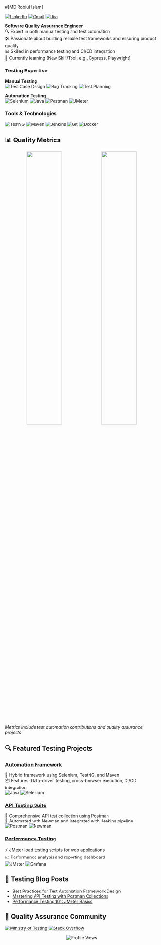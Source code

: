 #[MD Robiul Islam] 

[![LinkedIn](https://img.shields.io/badge/LinkedIn-%230077B5.svg?style=for-the-badge&logo=linkedin&logoColor=white)](https://linkedin.com/in/your-profile)
[![Gmail](https://img.shields.io/badge/Gmail-D14836?style=for-the-badge&logo=gmail&logoColor=white)](mailto:your.email@gmail.com)
[![Jira](https://img.shields.io/badge/Jira-0052CC?style=for-the-badge&logo=Jira&logoColor=white)](https://your-jira-profile)

**Software Quality Assurance Engineer**  
🔍 Expert in both manual testing and test automation  
🛠️ Passionate about building reliable test frameworks and ensuring product quality  
📊 Skilled in performance testing and CI/CD integration  
🌱 Currently learning [New Skill/Tool, e.g., Cypress, Playwright]


### Testing Expertise
**Manual Testing**  
![Test Case Design](https://img.shields.io/badge/Test_Case_Design-008000?style=flat-square)
![Bug Tracking](https://img.shields.io/badge/Bug_Tracking-FF0000?style=flat-square)
![Test Planning](https://img.shields.io/badge/Test_Planning-007ACC?style=flat-square)

**Automation Testing**  
![Selenium](https://img.shields.io/badge/Selenium-43B02A?style=for-the-badge&logo=Selenium&logoColor=white)
![Java](https://img.shields.io/badge/Java-ED8B00?style=for-the-badge&logo=openjdk&logoColor=white)
![Postman](https://img.shields.io/badge/Postman-FF6C37?style=for-the-badge&logo=postman&logoColor=white)
![JMeter](https://img.shields.io/badge/JMeter-D22128?style=for-the-badge&logo=Apache&logoColor=white)

### Tools & Technologies
![TestNG](https://img.shields.io/badge/TestNG-323330?style=for-the-badge)
![Maven](https://img.shields.io/badge/Maven-C71A36?style=for-the-badge&logo=ApacheMaven&logoColor=white)
![Jenkins](https://img.shields.io/badge/Jenkins-D24939?style=for-the-badge&logo=Jenkins&logoColor=white)
![Git](https://img.shields.io/badge/Git-F05032?style=for-the-badge&logo=git&logoColor=white)
![Docker](https://img.shields.io/badge/Docker-2496ED?style=for-the-badge&logo=docker&logoColor=white)

## 📊 Quality Metrics

<p align="center">
  <img width="48%" src="https://github-readme-stats.vercel.app/api?username=yourusername&show_icons=true&theme=dark&title_color=43B02A&icon_color=43B02A" />
  <img width="48%" src="https://github-readme-streak-stats.herokuapp.com/?user=yourusername&theme=dark&fire=43B02A" />
</p>

*Metrics include test automation contributions and quality assurance projects*

## 🔍 Featured Testing Projects

### [Automation Framework](https://github.com/yourusername/automation-framework)
🔄 Hybrid framework using Selenium, TestNG, and Maven  
📦 Features: Data-driven testing, cross-browser execution, CI/CD integration  
![Java](https://img.shields.io/badge/-Java-ED8B00?logo=openjdk) ![Selenium](https://img.shields.io/badge/-Selenium-43B02A)

### [API Testing Suite](https://github.com/yourusername/api-tests)
🔌 Comprehensive API test collection using Postman  
🚀 Automated with Newman and integrated with Jenkins pipeline  
![Postman](https://img.shields.io/badge/-Postman-FF6C37) ![Newman](https://img.shields.io/badge/-Newman-7D4698)

### [Performance Testing](https://github.com/yourusername/load-tests)
⚡ JMeter load testing scripts for web applications  
📈 Performance analysis and reporting dashboard  
![JMeter](https://img.shields.io/badge/-JMeter-D22128) ![Grafana](https://img.shields.io/badge/-Grafana-F46800)

## 📝 Testing Blog Posts
<!-- BLOG-POST-LIST:START -->
- [Best Practices for Test Automation Framework Design](https://your-blog.com/framework-design)
- [Mastering API Testing with Postman Collections](https://your-blog.com/api-testing)
- [Performance Testing 101: JMeter Basics](https://your-blog.com/jmeter-basics)
<!-- BLOG-POST-LIST:END -->

## 🤝 Quality Assurance Community

<p align="left">
  <a href="https://www.ministryoftesting.com/yourprofile">
    <img src="https://img.shields.io/badge/Ministry_of_Testing-00823A?style=for-the-badge" alt="Ministry of Testing"/>
  </a>
  <a href="https://stackoverflow.com/users/yourprofile">
    <img src="https://img.shields.io/badge/Stack_Overflow-F58025?style=for-the-badge&logo=stackoverflow&logoColor=white" alt="Stack Overflow"/>
  </a>
</p>

<p align="center">
  <img src="https://komarev.com/ghpvc/?username=yourusername&label=Quality%20Inspections&color=43B02A&style=flat" alt="Profile Views" />
</p>
